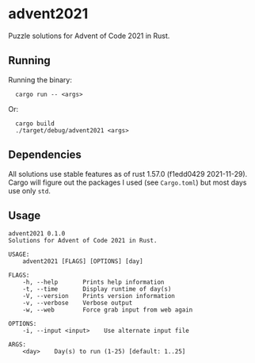 # advent2021
Puzzle solutions for Advent of Code 2021 in Rust.

## Running

Running the binary:

```
  cargo run -- <args>
```

Or:

```
  cargo build
  ./target/debug/advent2021 <args>
```

## Dependencies

All solutions use stable features as of rust 1.57.0 (f1edd0429 2021-11-29).
Cargo will figure out the packages I used (see `Cargo.toml`) but most days
use only `std`.

## Usage

```
advent2021 0.1.0
Solutions for Advent of Code 2021 in Rust.

USAGE:
    advent2021 [FLAGS] [OPTIONS] [day]

FLAGS:
    -h, --help       Prints help information
    -t, --time       Display runtime of day(s)
    -V, --version    Prints version information
    -v, --verbose    Verbose output
    -w, --web        Force grab input from web again

OPTIONS:
    -i, --input <input>    Use alternate input file

ARGS:
    <day>    Day(s) to run (1-25) [default: 1..25]
```
